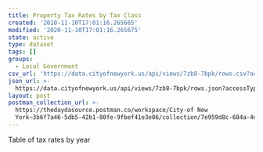 ```yaml
---
title: Property Tax Rates by Tax Class
created: '2020-11-10T17:01:16.265665'
modified: '2020-11-10T17:01:16.265675'
state: active
type: dataset
tags: []
groups:
  - Local Government
csv_url: 'https://data.cityofnewyork.us/api/views/7zb8-7bpk/rows.csv?accessType=DOWNLOAD'
json_url: >-
  https://data.cityofnewyork.us/api/views/7zb8-7bpk/rows.json?accessType=DOWNLOAD
layout: post
postman_collection_url: >-
  https://thedaydasource.postman.co/workspace/City-of New
  York~3b6f7a46-5db5-42b1-80fe-9fbef41e3e06/collection/7e959d8c-684a-4dd7-9d53-3c056099e139
---
```

Table of tax rates by year

